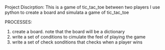 
Project Discirption:
This is a game of tic_tac_toe between two players 
I use python to create a board and simulata a game of tic_tac_toe



PROCESSES:
1. create a board. note that the board will be a dictionary
2. write a set of conditions to cimulate the feel of playing the game 
3. write a set of check sonditions that checks when a player wins 

